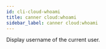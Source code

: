 ```yaml
---
id: cli-cloud-whoami
title: canner cloud:whoami
sidebar_label: canner cloud:whoami
---
```


Display username of the current user.
